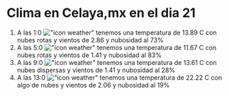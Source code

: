 # Clima en Celaya,mx en el dia 21

1. A las 1:0 !["icon weather"](http://openweathermap.org/img/w/04n.png) tenemos una temperatura de 13.89 C con nubes rotas y  vientos de 2.86 y nubosidad al 73%
1. A las 5:0 !["icon weather"](http://openweathermap.org/img/w/04n.png) tenemos una temperatura de 11.67 C con nubes rotas y  vientos de 1.41 y nubosidad al 83%
1. A las 9:0 !["icon weather"](http://openweathermap.org/img/w/03d.png) tenemos una temperatura de 13.61 C con nubes dispersas y  vientos de 1.41 y nubosidad al 28%
1. A las 13:0 !["icon weather"](http://openweathermap.org/img/w/02d.png) tenemos una temperatura de 22.22 C con algo de nubes y  vientos de 2.06 y nubosidad al 19%
